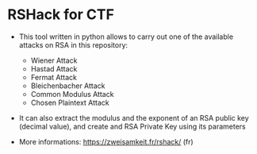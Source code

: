 # RSHack for CTF

* This tool written in python allows to carry out one of the available attacks on RSA in this repository:

	* Wiener Attack
	* Hastad Attack
	* Fermat Attack
	* Bleichenbacher Attack
	* Common Modulus Attack
	* Chosen Plaintext Attack

* It can also extract the modulus and the exponent of an RSA public key (decimal value), and create and RSA Private Key using its parameters

* More informations: https://zweisamkeit.fr/rshack/ (fr)
